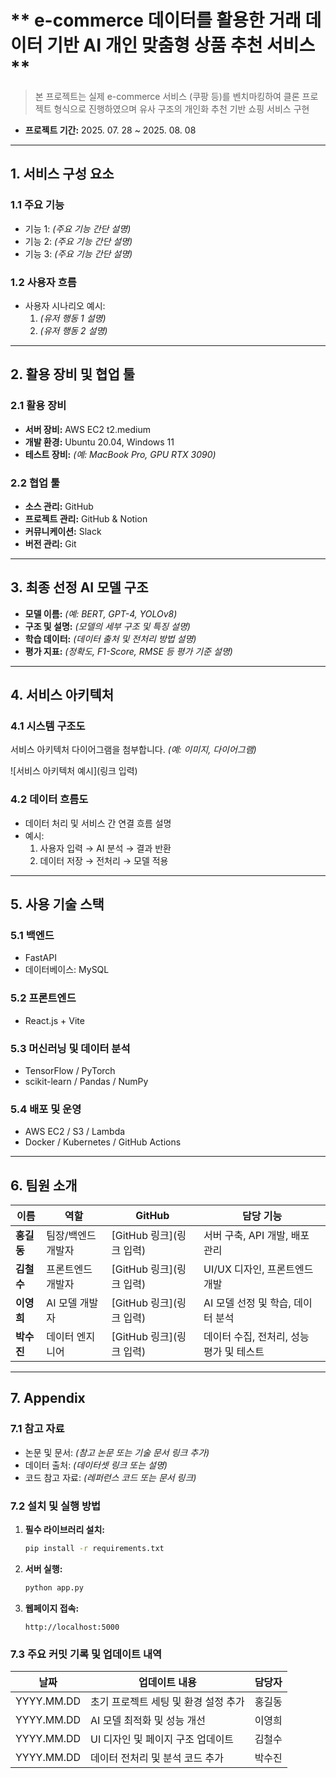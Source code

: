 # ** e-commerce 데이터를 활용한 거래 데이터 기반 AI 개인 맞춤형 상품 추천 서비스**  
> 본 프로젝트는 실제 e-commerce 서비스 (쿠팡 등)를 벤치마킹하여 클론 프로젝트 형식으로 진행하였으며 유사 구조의 개인화 추천 기반 쇼핑 서비스 구현
- **프로젝트 기간:** 2025. 07. 28 ~ 2025. 08. 08
   
---

## **1. 서비스 구성 요소**  
### **1.1 주요 기능**  
- 기능 1: *(주요 기능 간단 설명)*  
- 기능 2: *(주요 기능 간단 설명)*  
- 기능 3: *(주요 기능 간단 설명)*  

### **1.2 사용자 흐름**  
- 사용자 시나리오 예시:  
  1. *(유저 행동 1 설명)*  
  2. *(유저 행동 2 설명)*  

---

## **2. 활용 장비 및 협업 툴**  

### **2.1 활용 장비**  
- **서버 장비:**  AWS EC2 t2.medium
- **개발 환경:** Ubuntu 20.04, Windows 11 
- **테스트 장비:** *(예: MacBook Pro, GPU RTX 3090)*  

### **2.2 협업 툴**  
- **소스 관리:** GitHub  
- **프로젝트 관리:** GitHub & Notion
- **커뮤니케이션:** Slack  
- **버전 관리:** Git  

---

## **3. 최종 선정 AI 모델 구조**  
- **모델 이름:** *(예: BERT, GPT-4, YOLOv8)*  
- **구조 및 설명:** *(모델의 세부 구조 및 특징 설명)*  
- **학습 데이터:** *(데이터 출처 및 전처리 방법 설명)*  
- **평가 지표:** *(정확도, F1-Score, RMSE 등 평가 기준 설명)*  

---

## **4. 서비스 아키텍처**  
### **4.1 시스템 구조도**  
서비스 아키텍처 다이어그램을 첨부합니다. *(예: 이미지, 다이어그램)*  

![서비스 아키텍처 예시](링크 입력)  

### **4.2 데이터 흐름도**  
- 데이터 처리 및 서비스 간 연결 흐름 설명  
- 예시:  
  1. 사용자 입력 → AI 분석 → 결과 반환  
  2. 데이터 저장 → 전처리 → 모델 적용  

---

## **5. 사용 기술 스택**  
### **5.1 백엔드**  
- FastAPI
- 데이터베이스: MySQL  

### **5.2 프론트엔드**  
- React.js + Vite

### **5.3 머신러닝 및 데이터 분석**  
- TensorFlow / PyTorch  
- scikit-learn / Pandas / NumPy  

### **5.4 배포 및 운영**  
- AWS EC2 / S3 / Lambda  
- Docker / Kubernetes / GitHub Actions  

---

## **6. 팀원 소개**  

| 이름      | 역할              | GitHub                               | 담당 기능                                 |
|----------|------------------|-------------------------------------|-----------------------------------------|
| **홍길동** | 팀장/백엔드 개발자 | [GitHub 링크](링크 입력)             | 서버 구축, API 개발, 배포 관리            |
| **김철수** | 프론트엔드 개발자  | [GitHub 링크](링크 입력)             | UI/UX 디자인, 프론트엔드 개발             |
| **이영희** | AI 모델 개발자    | [GitHub 링크](링크 입력)             | AI 모델 선정 및 학습, 데이터 분석         |
| **박수진** | 데이터 엔지니어    | [GitHub 링크](링크 입력)             | 데이터 수집, 전처리, 성능 평가 및 테스트   |

---

## **7. Appendix**  
### **7.1 참고 자료**  
- 논문 및 문서: *(참고 논문 또는 기술 문서 링크 추가)*  
- 데이터 출처: *(데이터셋 링크 또는 설명)*  
- 코드 참고 자료: *(레퍼런스 코드 또는 문서 링크)*  

### **7.2 설치 및 실행 방법**  
1. **필수 라이브러리 설치:**  
    ```bash
    pip install -r requirements.txt
    ```

2. **서버 실행:**  
    ```bash
    python app.py
    ```

3. **웹페이지 접속:**  
    ```
    http://localhost:5000
    ```

### **7.3 주요 커밋 기록 및 업데이트 내역**  

| 날짜         | 업데이트 내용                              | 담당자      |
|-------------|------------------------------------------|------------|
| YYYY.MM.DD  | 초기 프로젝트 세팅 및 환경 설정 추가          | 홍길동      |
| YYYY.MM.DD  | AI 모델 최적화 및 성능 개선                   | 이영희      |
| YYYY.MM.DD  | UI 디자인 및 페이지 구조 업데이트              | 김철수      |
| YYYY.MM.DD  | 데이터 전처리 및 분석 코드 추가                | 박수진      |
